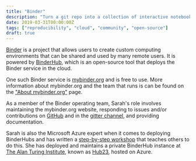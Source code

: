 ```yaml
---
title: "Binder"
description: "Turn a git repo into a collection of interactive notebooks"
date: 2019-03-31T00:00:00Z
tags: ["reproducibility", "cloud", "community", "open-source"]
draft: true
---
```


[Binder](https://mybinder.readthedocs.io/en/latest/) is a project that allows users to create custom computing environments that can be shared and used by many remote users. It is powered by [BinderHub](https://binderhub.readthedocs.io/en/latest/), which is an open-source tool that deploys the Binder service in the cloud.

One such Binder service is [mybinder.org](https://mybinder.org) and is free to use. More information about mybinder.org and the team that runs is can be found on the ["About mybinder.org"](https://mybinder.readthedocs.io/en/latest/about.html#about) page.

As a member of the Binder operating team, Sarah's role involves maintaining the mybinder.org website, responding to issues and/or contributions on [GitHub](https://github.com/jupyterhub/binderhub) and in the [gitter channel](https://gitter.im/jupyterhub/binder), and providing documentation.

Sarah is also the Microsoft Azure expert when it comes to deploying BinderHubs and has written a [step-by-step workshop](https://bit.ly/zero-to-binderhub-workshop) that teaches others to do this. She has deployed and maintains a private BinderHub instance at [The Alan Turing Institute](https://www.turing.ac.uk/), known as [Hub23](https://github.com/alan-turing-institute/hub23-deploy), hosted on Azure.

